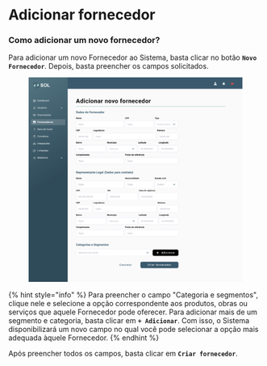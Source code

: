 # Adicionar fornecedor

### Como adicionar um novo fornecedor?

Para adicionar um novo Fornecedor ao Sistema, basta clicar no botão **`Novo Fornecedor`**. Depois, basta preencher os campos solicitados.

<figure><img src="../../../.gitbook/assets/Adicionar novo fornecedor.png" alt=""><figcaption></figcaption></figure>

{% hint style="info" %}
Para preencher o campo "Categoria e segmentos", clique nele e selecione a opção correspondente aos produtos, obras ou serviços que aquele Fornecedor pode oferecer. Para adicionar mais de um segmento e categoria, basta clicar em **`+ Adicionar`**. Com isso, o Sistema disponibilizará um novo campo no qual você pode selecionar a opção mais adequada àquele Fornecedor.
{% endhint %}

Após preencher todos os campos, basta clicar em **`Criar fornecedor`**.
